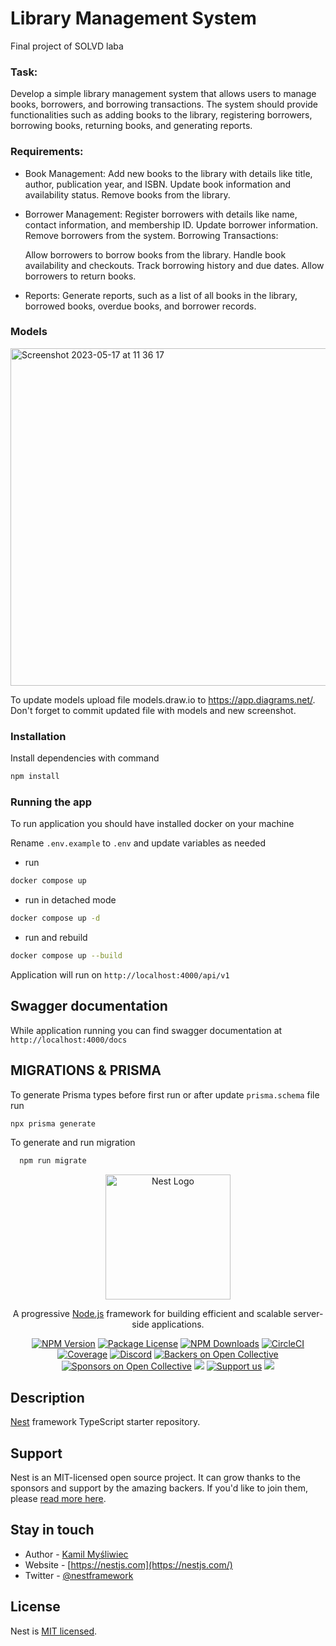# Library Management System
Final project of SOLVD laba

### Task:
Develop a simple library management system that allows users to manage books, borrowers, and borrowing transactions. The system should provide functionalities such as adding books to the library, registering borrowers, borrowing books, returning books, and generating reports.

### Requirements:

 - Book Management:
    Add new books to the library with details like title, author, publication year, and ISBN.
    Update book information and availability status.
    Remove books from the library.

 - Borrower Management:
    Register borrowers with details like name, contact information, and membership ID.
    Update borrower information.
    Remove borrowers from the system.
    Borrowing Transactions:

    Allow borrowers to borrow books from the library.
    Handle book availability and checkouts.
    Track borrowing history and due dates.
    Allow borrowers to return books.

  - Reports:
    Generate reports, such as a list of all books in the library, borrowed books, overdue books, and borrower records.

### Models

<img width="540" alt="Screenshot 2023-05-17 at 11 36 17" src="https://github.com/suprugafad/library-management-system/assets/81330484/64cfb904-4bbe-46f0-802d-e9a6c29cc800">


To update models upload file models.draw.io to https://app.diagrams.net/.
Don't forget to commit updated file with models and new screenshot.

### Installation
Install dependencies with command

```bash
npm install
```

### Running the app
To run application you should have installed docker on your machine


Rename `.env.example` to `.env` and update variables as needed

- run
```bash
docker compose up
```

- run in detached mode
```bash
docker compose up -d
```

- run and rebuild
```bash
docker compose up --build
```

Application will run on `http://localhost:4000/api/v1`

## Swagger documentation
While application running you can find swagger documentation at `http://localhost:4000/docs`

## MIGRATIONS & PRISMA
To generate Prisma types before first run or after update `prisma.schema` file run
```bash
npx prisma generate
```

To generate and run migration 
```bash
  npm run migrate
```





<p align="center">
  <a href="http://nestjs.com/" target="blank"><img src="https://nestjs.com/img/logo-small.svg" width="200" alt="Nest Logo" /></a>
</p>

[circleci-image]: https://img.shields.io/circleci/build/github/nestjs/nest/master?token=abc123def456
[circleci-url]: https://circleci.com/gh/nestjs/nest

  <p align="center">A progressive <a href="http://nodejs.org" target="_blank">Node.js</a> framework for building efficient and scalable server-side applications.</p>
    <p align="center">
<a href="https://www.npmjs.com/~nestjscore" target="_blank"><img src="https://img.shields.io/npm/v/@nestjs/core.svg" alt="NPM Version" /></a>
<a href="https://www.npmjs.com/~nestjscore" target="_blank"><img src="https://img.shields.io/npm/l/@nestjs/core.svg" alt="Package License" /></a>
<a href="https://www.npmjs.com/~nestjscore" target="_blank"><img src="https://img.shields.io/npm/dm/@nestjs/common.svg" alt="NPM Downloads" /></a>
<a href="https://circleci.com/gh/nestjs/nest" target="_blank"><img src="https://img.shields.io/circleci/build/github/nestjs/nest/master" alt="CircleCI" /></a>
<a href="https://coveralls.io/github/nestjs/nest?branch=master" target="_blank"><img src="https://coveralls.io/repos/github/nestjs/nest/badge.svg?branch=master#9" alt="Coverage" /></a>
<a href="https://discord.gg/G7Qnnhy" target="_blank"><img src="https://img.shields.io/badge/discord-online-brightgreen.svg" alt="Discord"/></a>
<a href="https://opencollective.com/nest#backer" target="_blank"><img src="https://opencollective.com/nest/backers/badge.svg" alt="Backers on Open Collective" /></a>
<a href="https://opencollective.com/nest#sponsor" target="_blank"><img src="https://opencollective.com/nest/sponsors/badge.svg" alt="Sponsors on Open Collective" /></a>
  <a href="https://paypal.me/kamilmysliwiec" target="_blank"><img src="https://img.shields.io/badge/Donate-PayPal-ff3f59.svg"/></a>
    <a href="https://opencollective.com/nest#sponsor"  target="_blank"><img src="https://img.shields.io/badge/Support%20us-Open%20Collective-41B883.svg" alt="Support us"></a>
  <a href="https://twitter.com/nestframework" target="_blank"><img src="https://img.shields.io/twitter/follow/nestframework.svg?style=social&label=Follow"></a>
</p>
  <!--[![Backers on Open Collective](https://opencollective.com/nest/backers/badge.svg)](https://opencollective.com/nest#backer)
  [![Sponsors on Open Collective](https://opencollective.com/nest/sponsors/badge.svg)](https://opencollective.com/nest#sponsor)-->

## Description

[Nest](https://github.com/nestjs/nest) framework TypeScript starter repository.



## Support

Nest is an MIT-licensed open source project. It can grow thanks to the sponsors and support by the amazing backers. If you'd like to join them, please [read more here](https://docs.nestjs.com/support).

## Stay in touch

- Author - [Kamil Myśliwiec](https://kamilmysliwiec.com)
- Website - [https://nestjs.com](https://nestjs.com/)
- Twitter - [@nestframework](https://twitter.com/nestframework)

## License

Nest is [MIT licensed](LICENSE).
